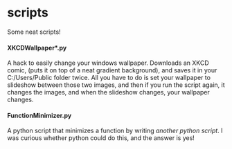 # scripts
Some neat scripts!
#### XKCDWallpaper*.py
A hack to easily change your windows wallpaper. Downloads an XKCD comic, (puts it on top of a neat gradient background), and saves it in your C:/Users/Public folder twice. All you have to do is set your wallpaper to slideshow between those two images, and then if you run the script again, it changes the images, and when the slideshow changes, your wallpaper changes.
#### FunctionMinimizer.py
A python script that minimizes a function by writing *another python script*. I was curious whether python could do this, and the answer is yes!
